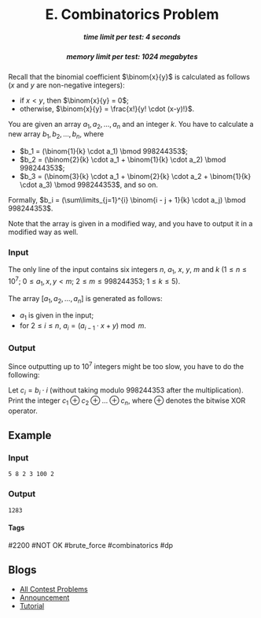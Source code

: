 <h1 style='text-align: center;'> E. Combinatorics Problem</h1>

<h5 style='text-align: center;'>time limit per test: 4 seconds</h5>
<h5 style='text-align: center;'>memory limit per test: 1024 megabytes</h5>

Recall that the binomial coefficient $\binom{x}{y}$ is calculated as follows ($x$ and $y$ are non-negative integers):

* if $x < y$, then $\binom{x}{y} = 0$;
* otherwise, $\binom{x}{y} = \frac{x!}{y! \cdot (x-y)!}$.

You are given an array $a_1, a_2, \dots, a_n$ and an integer $k$. You have to calculate a new array $b_1, b_2, \dots, b_n$, where

* $b_1 = (\binom{1}{k} \cdot a_1) \bmod 998244353$;
* $b_2 = (\binom{2}{k} \cdot a_1 + \binom{1}{k} \cdot a_2) \bmod 998244353$;
* $b_3 = (\binom{3}{k} \cdot a_1 + \binom{2}{k} \cdot a_2 + \binom{1}{k} \cdot a_3) \bmod 998244353$, and so on.

Formally, $b_i = (\sum\limits_{j=1}^{i} \binom{i - j + 1}{k} \cdot a_j) \bmod 998244353$.

Note that the array is given in a modified way, and you have to output it in a modified way as well.

### Input

The only line of the input contains six integers $n$, $a_1$, $x$, $y$, $m$ and $k$ ($1 \le n \le 10^7$; $0 \le a_1, x, y < m$; $2 \le m \le 998244353$; $1 \le k \le 5$).

The array $[a_1, a_2, \dots, a_n]$ is generated as follows:

* $a_1$ is given in the input;
* for $2 \le i \le n$, $a_i = (a_{i-1} \cdot x + y) \bmod m$.
### Output

Since outputting up to $10^7$ integers might be too slow, you have to do the following:

Let $c_i = b_i \cdot i$ (without taking modulo $998244353$ after the multiplication). Print the integer $c_1 \oplus c_2 \oplus \dots \oplus c_n$, where $\oplus$ denotes the bitwise XOR operator.

## Example

### Input


```text
5 8 2 3 100 2
```
### Output


```text
1283
```


#### Tags 

#2200 #NOT OK #brute_force #combinatorics #dp 

## Blogs
- [All Contest Problems](../Educational_Codeforces_Round_148_(Rated_for_Div._2).md)
- [Announcement](../blogs/Announcement.md)
- [Tutorial](../blogs/Tutorial.md)
